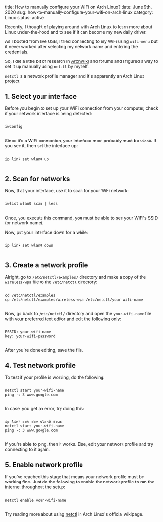 title: How to manually configure your WiFi on Arch Linux?
date: June 9th, 2020
slug: how-to-manually-configure-your-wifi-on-arch-linux
category: Linux
status: active

Recently, I thought of playing around with Arch Linux to learn more about Linux under-the-hood and to see if it can become my new daily driver.

As I booted from live USB, I tried connecting to my WiFi using `wifi-menu` but it never worked after selecting my network name and entering the credentials.

So, I did a little bit of research in [ArchWiki](https://wiki.archlinux.org) and forums and I figured a way to set it up manually using `netctl` by myself.

`netctl` is a network profile manager and it's apparently an Arch Linux project.

## 1. Select your interface
Before you begin to set up your WiFi connection from your computer, check if your network interface is being detected:
<pre>
<code class="bash">
iwconfig
</code>
</pre>
Since it's a WiFi connection, your interface most probably must be `wlan0`. If you see it, then set the interface up:
<pre>
<code class="bash">
ip link set wlan0 up
</code>
</pre>

## 2. Scan for networks
Now, that your interface, use it to scan for your WiFi network:
<pre>
<code class="bash">
iwlist wlan0 scan | less
</code>
</pre>
Once, you execute this command, you must be able to see your WiFi's SSID (or network name).

Now, put your interface down for a while:
<pre>
<code class="bash">
ip link set wlan0 down
</code>
</pre>

## 3. Create a network profile
Alright, go to `/etc/netctl/examples/` directory and make a copy of the `wireless-wpa` file to the `/etc/netctl` directory:
<pre>
<code class="bash">
cd /etc/netctl/examples
cp /etc/netctl/examples/wireless-wpa /etc/netctl/your-wifi-name
</code>
</pre>
Now, go back to `/etc/netctl/` directory and open the `your-wifi-name` file with your preferred text editor and edit the following only:
<pre>
<code class="bash">
ESSID: your-wifi-name
key: your-wifi-password
</code>
</pre>
After you're done editing, save the file.

## 4. Test network profile
To test if your profile is working, do the following:
<pre>
<code class="bash">
netctl start your-wifi-name
ping -c 3 www.google.com
</code>
</pre>

In case, you get an error, try doing this:
<pre>
<code class="bash">
ip link set dev wlan0 down
netctl start your-wifi-name
ping -c 3 www.google.com
</code>
</pre>

If you're able to ping, then it works. Else, edit your network profile and try connecting to it again.

## 5. Enable network profile
If you've reached this stage that means your network profile must be working fine. Just do the following to enable the network profile to run the internet throughout the setup:
<pre>
<code class="bash">
netctl enable your-wifi-name
</code>
</pre>
Try reading more about using [netctl](https://wiki.archlinux.org/index.php/Netctl) in Arch Linux's official wikipage.
